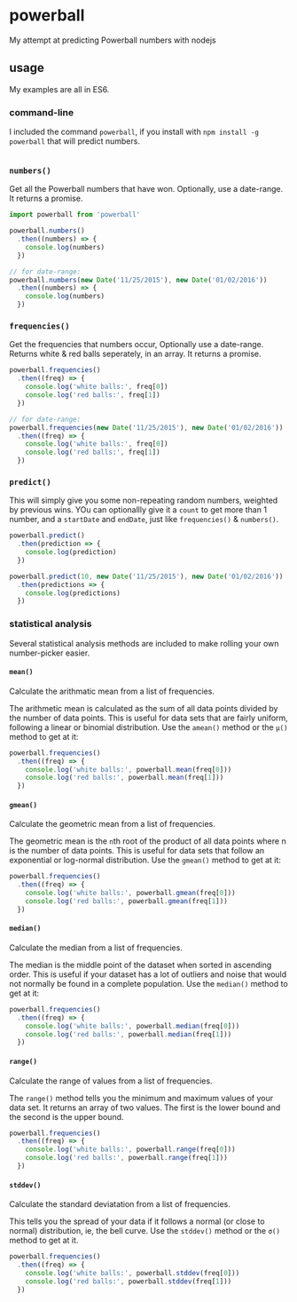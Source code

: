 # powerball
My attempt at predicting Powerball numbers with nodejs

## usage

My examples are all in ES6.

### command-line

I included the command `powerball`, if you install with `npm install -g powerball` that will predict numbers.

```

```

### `numbers()`

Get all the Powerball numbers that have won. Optionally, use a date-range. It returns a promise.

```js
import powerball from 'powerball'

powerball.numbers()
  .then((numbers) => {
    console.log(numbers)
  })

// for date-range:
powerball.numbers(new Date('11/25/2015'), new Date('01/02/2016'))
  .then((numbers) => {
    console.log(numbers)
  })
```

### `frequencies()`

Get the frequencies that numbers occur, Optionally use a date-range. Returns white & red balls seperately, in an array. It returns a promise.

```js
powerball.frequencies()
  .then((freq) => {
    console.log('white balls:', freq[0])
    console.log('red balls:', freq[1])
  })

// for date-range:
powerball.frequencies(new Date('11/25/2015'), new Date('01/02/2016'))
  .then((freq) => {
    console.log('white balls:', freq[0])
    console.log('red balls:', freq[1])
  })

```

### `predict()`

This will simply give you some non-repeating random numbers, weighted by previous wins. YOu can optionallly  give it a `count` to get more than 1 number, and a `startDate` and `endDate`, just like `frequencies()` & `numbers()`.

```js
powerball.predict()
  .then(prediction => {
    console.log(prediction)
  })

powerball.predict(10, new Date('11/25/2015'), new Date('01/02/2016'))
  .then(predictions => {
    console.log(predictions)
  })
```


### statistical analysis

Several statistical analysis methods are included to make rolling your own number-picker easier.

#### `mean()`

Calculate the arithmatic mean from a list of frequencies.

The arithmetic mean is calculated as the sum of all data points divided by the number of data points.  This is useful for data sets that are fairly uniform, following a linear or binomial distribution.  Use the `amean()` method or the `μ()` method to get at it:

```js
powerball.frequencies()
  .then((freq) => {
    console.log('white balls:', powerball.mean(freq[0]))
    console.log('red balls:', powerball.mean(freq[1]))
  })
```

#### `gmean()`

Calculate the geometric mean from a list of frequencies.

The geometric mean is the `n`th root of the product of all data points where n is the number of data points. This is useful for data sets that follow an exponential or log-normal distribution.  Use the `gmean()` method to get at it:

```js
powerball.frequencies()
  .then((freq) => {
    console.log('white balls:', powerball.gmean(freq[0]))
    console.log('red balls:', powerball.gmean(freq[1]))
  })
```

#### `median()`

Calculate the median from a list of frequencies.

The median is the middle point of the dataset when sorted in ascending order.  This is useful if your dataset has a lot of outliers and noise that would not normally be found in a complete population.  Use the `median()` method to get at it:

```js
powerball.frequencies()
  .then((freq) => {
    console.log('white balls:', powerball.median(freq[0]))
    console.log('red balls:', powerball.median(freq[1]))
  })
```

#### `range()`

Calculate the range of values from a list of frequencies.

The `range()` method tells you the minimum and maximum values of your data set.  It returns an array of two values.  The first is the lower bound and the second is the upper bound.

```js
powerball.frequencies()
  .then((freq) => {
    console.log('white balls:', powerball.range(freq[0]))
    console.log('red balls:', powerball.range(freq[1]))
  })
```

#### `stddev()`

Calculate the standard deviatation from a list of frequencies.

This tells you the spread of your data if it follows a normal (or close to normal) distribution, ie, the bell curve. Use the `stddev()` method or the `σ()` method to get at it.

```js
powerball.frequencies()
  .then((freq) => {
    console.log('white balls:', powerball.stddev(freq[0]))
    console.log('red balls:', powerball.stddev(freq[1]))
  })
```